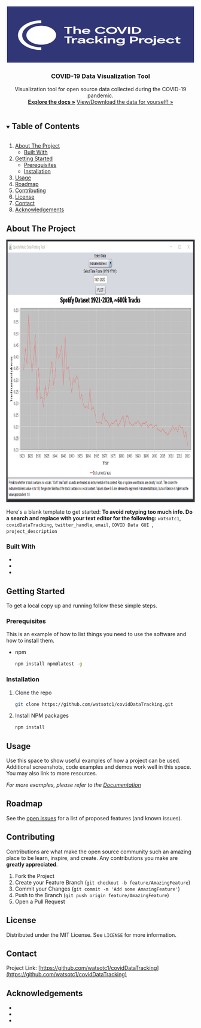 <!--
*** Thanks for checking out the Best-README-Template. If you have a suggestion
*** that would make this better, please fork the repo and create a pull request
*** or simply open an issue with the tag "enhancement".
*** Thanks again! Now go create something AMAZING! :D
***
***
***
*** To avoid retyping too much info. Do a search and replace for the following:
*** watsotc1, covidDataTracking, twitter_handle, email, COVID Data GUI , project_description
-->



<!-- PROJECT SHIELDS -->
<!--
*** I'm using markdown "reference style" links for readability.
*** Reference links are enclosed in brackets [ ] instead of parentheses ( ).
*** See the bottom of this document for the declaration of the reference variables
*** for contributors-url, forks-url, etc. This is an optional, concise syntax you may use.
*** https://www.markdownguide.org/basic-syntax/#reference-style-links
-->



<!-- PROJECT LOGO -->
<br />
<p align="center">
  <a href="https://github.com/watsotc1/covidDataTracking">
    <img src="images/logo.png" alt="Logo" width="500" height="150">
  </a>

  <h3 align="center">COVID-19 Data Visualization Tool</h3>

  <p align="center">
    Visualization tool for open source data collected during the COVID-19 pandemic. 
    <br />
    <a href="https://github.com/watsotc1/covidDataTracking"><strong>Explore the docs »</strong></a>
    <a href="https://covidtracking.com/data/api">View/Download the data for yourself! »</strong></a>
  </p>
</p>



<!-- TABLE OF CONTENTS -->
<details open="open">
  <summary><h2 style="display: inline-block">Table of Contents</h2></summary>
  <ol>
    <li>
      <a href="#about-the-project">About The Project</a>
      <ul>
        <li><a href="#built-with">Built With</a></li>
      </ul>
    </li>
    <li>
      <a href="#getting-started">Getting Started</a>
      <ul>
        <li><a href="#prerequisites">Prerequisites</a></li>
        <li><a href="#installation">Installation</a></li>
      </ul>
    </li>
    <li><a href="#usage">Usage</a></li>
    <li><a href="#roadmap">Roadmap</a></li>
    <li><a href="#contributing">Contributing</a></li>
    <li><a href="#license">License</a></li>
    <li><a href="#contact">Contact</a></li>
    <li><a href="#acknowledgements">Acknowledgements</a></li>
  </ol>
</details>



<!-- ABOUT THE PROJECT -->
## About The Project

<!-- [![Product Name Screen Shot][product-screenshot]](https://example.com) -->
 <img src="images/screenShot.png" alt="Logo" width="1000" height="700">

Here's a blank template to get started:
**To avoid retyping too much info. Do a search and replace with your text editor for the following:**
`watsotc1`, `covidDataTracking`, `twitter_handle`, `email`, `COVID Data GUI `, `project_description`


### Built With

* []()
* []()
* []()



<!-- GETTING STARTED -->
## Getting Started

To get a local copy up and running follow these simple steps.

### Prerequisites

This is an example of how to list things you need to use the software and how to install them.
* npm
  ```sh
  npm install npm@latest -g
  ```

### Installation

1. Clone the repo
   ```sh
   git clone https://github.com/watsotc1/covidDataTracking.git
   ```
2. Install NPM packages
   ```sh
   npm install
   ```



<!-- USAGE EXAMPLES -->
## Usage

Use this space to show useful examples of how a project can be used. Additional screenshots, code examples and demos work well in this space. You may also link to more resources.

_For more examples, please refer to the [Documentation](https://example.com)_



<!-- ROADMAP -->
## Roadmap

See the [open issues](https://github.com/watsotc1/covidDataTracking/issues) for a list of proposed features (and known issues).



<!-- CONTRIBUTING -->
## Contributing

Contributions are what make the open source community such an amazing place to be learn, inspire, and create. Any contributions you make are **greatly appreciated**.

1. Fork the Project
2. Create your Feature Branch (`git checkout -b feature/AmazingFeature`)
3. Commit your Changes (`git commit -m 'Add some AmazingFeature'`)
4. Push to the Branch (`git push origin feature/AmazingFeature`)
5. Open a Pull Request



<!-- LICENSE -->
## License

Distributed under the MIT License. See `LICENSE` for more information.



<!-- CONTACT -->
## Contact

Project Link: [https://github.com/watsotc1/covidDataTracking](https://github.com/watsotc1/covidDataTracking)



<!-- ACKNOWLEDGEMENTS -->
## Acknowledgements

* []()
* []()
* []()





<!-- MARKDOWN LINKS & IMAGES -->
<!-- https://www.markdownguide.org/basic-syntax/#reference-style-links -->
[contributors-shield]: https://img.shields.io/github/contributors/watsotc1/repo.svg?style=for-the-badge
[contributors-url]: https://github.com/watsotc1/repo/graphs/contributors
[forks-shield]: https://img.shields.io/github/forks/watsotc1/repo.svg?style=for-the-badge
[forks-url]: https://github.com/watsotc1/repo/network/members
[stars-shield]: https://img.shields.io/github/stars/watsotc1/repo.svg?style=for-the-badge
[stars-url]: https://github.com/watsotc1/repo/stargazers
[issues-shield]: https://img.shields.io/github/issues/watsotc1/repo.svg?style=for-the-badge
[issues-url]: https://github.com/watsotc1/repo/issues
[license-shield]: https://img.shields.io/github/license/watsotc1/repo.svg?style=for-the-badge
[license-url]: https://github.com/watsotc1/repo/blob/master/LICENSE.txt
[linkedin-shield]: https://img.shields.io/badge/-LinkedIn-black.svg?style=for-the-badge&logo=linkedin&colorB=555
[linkedin-url]: https://linkedin.com/in/watsotc1
